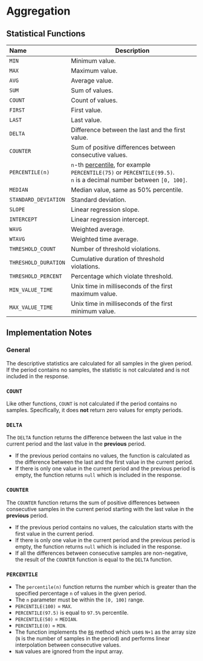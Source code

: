 # Aggregation

## Statistical Functions

| Name | Description |
|:---|---|
| `MIN`| Minimum value.
| `MAX`| Maximum value.
| `AVG`| Average value.
| `SUM`| Sum of values.
| `COUNT`| Count of values.
| `FIRST`| First value.
| `LAST`| Last value.
| `DELTA`| Difference between the last and the first value.
| `COUNTER` | Sum of positive differences between consecutive values.
| `PERCENTILE(n)` | `n`-th [percentile](#percentile), for example `PERCENTILE(75)` or `PERCENTILE(99.5)`.<br>`n` is a decimal number between `[0, 100]`.
| `MEDIAN` | Median value, same as 50% percentile.
| `STANDARD_DEVIATION` | Standard deviation.
| `SLOPE` | Linear regression slope.
| `INTERCEPT` | Linear regression intercept.
| `WAVG` | Weighted average.
| `WTAVG` | Weighted time average.
| `THRESHOLD_COUNT` | Number of threshold violations.
| `THRESHOLD_DURATION` | Cumulative duration of threshold violations.
| `THRESHOLD_PERCENT` | Percentage which violate threshold.
| `MIN_VALUE_TIME` | Unix time in milliseconds of the first maximum value.
| `MAX_VALUE_TIME` | Unix time in milliseconds of the first minimum value.

## Implementation Notes

### General

The descriptive statistics are calculated for all samples in the given period. If the period contains no samples, the statistic is not calculated and is not included in the response.

### `COUNT`

Like other functions, `COUNT` is not calculated if the period contains no samples. Specifically, it does **not** return zero values for empty periods.

### `DELTA`

The `DELTA` function returns the difference between the last value in the current period and the last value in the **previous** period.

* If the previous period contains no values, the function is calculated as the difference between the last and the first value in the current period.
* If there is only one value in the current period and the previous period is empty, the function returns `null` which is included in the response.

### `COUNTER`

The `COUNTER` function returns the sum of positive differences between consecutive samples in the current period starting with the last value in the **previous** period.

* If the previous period contains no values, the calculation starts with the first value in the current period.
* If there is only one value in the current period and the previous period is empty, the function returns `null` which is included in the response.
* If all the differences between consecutive samples are non-negative, the result of the `COUNTER` function is equal to the `DELTA` function.

### `PERCENTILE`

* The `percentile(n)` function returns the number which is greater than the specified percentage `n` of values in the given period.
* The `n` parameter must be within the `[0, 100]` range.
* `PERCENTILE(100)` = `MAX`.
* `PERCENTILE(97.5)` is equal to `97.5%` percentile.
* `PERCENTILE(50)` = `MEDIAN`.
* `PERCENTILE(0)` = `MIN`.
* The function implements the [`R6`](https://www.itl.nist.gov/div898/handbook/prc/section2/prc262.htm) method which uses `N+1` as the array size (`N` is the number of samples in the period) and performs linear interpolation between consecutive values.
* `NaN` values are ignored from the input array.